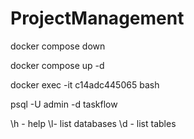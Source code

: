 # ProjectManagement

docker compose down

docker compose up -d

docker exec -it c14adc445065 bash

psql -U admin -d taskflow

\h - help
\l- list databases
\d - list tables
